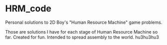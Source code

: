 # HRM_code
Personal solutions to 2D Boy's "Human Resource Machine" game problems.

Those are solutions I have for each stage of Human Resource Machine so far.
Created for fun. Intended to spread assembly to the world. hu3hu3hu3

